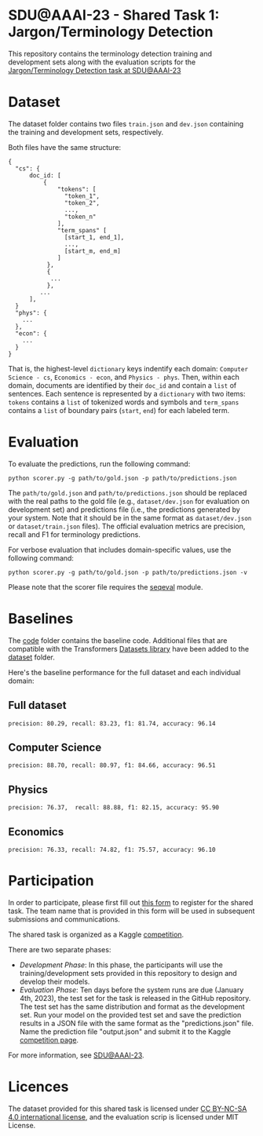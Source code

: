 # SDU@AAAI-23 - Shared Task 1: Jargon/Terminology Detection

This repository contains the terminology detection training and development sets along with the evaluation scripts for the [Jargon/Terminology Detection task at SDU@AAAI-23](https://sites.google.com/view/sdu-aaai23/shared-task)

# Dataset

The dataset folder contains two files `train.json` and `dev.json` containing the training and development sets, respectively.

Both files have the same structure:

```
{
  "cs": {
      doc_id: [
          {
              "tokens": [
                "token_1",
                "token_2",
                ...,
                "token_n"
              ],
              "term_spans" [
                [start_1, end_1],
                ...,
                [start_m, end_m]
              ]
           },
           {
            ...
           },
         ...
      ],
  }
  "phys": {
    ...
  },
  "econ": {
    ...
  }
}
```
That is, the highest-level `dictionary` keys indentify each domain: `Computer Science - cs`, `Economics - econ`, and `Physics - phys`. Then, within each domain, documents are identified by their `doc_id` and contain a `list` of sentences. Each sentence is represented by a `dictionary` with two items: `tokens` contains a `list` of tokenized words and symbols and `term_spans` contains a `list` of boundary pairs (`start`, `end`) for each labeled term.

# Evaluation

To evaluate the predictions, run the following command:

`python scorer.py -g path/to/gold.json -p path/to/predictions.json`

The `path/to/gold.json` and `path/to/predictions.json` should be replaced with the real paths to the gold file (e.g., `dataset/dev.json` for evaluation on development set) and predictions file (i.e., the predictions generated by your system. Note that it should be in the same format as `dataset/dev.json` or `dataset/train.json` files). The official evaluation metrics are precision, recall and F1 for terminology predictions. 

For verbose evaluation that includes domain-specific values, use the following command:

`python scorer.py -g path/to/gold.json -p path/to/predictions.json -v`

Please note that the scorer file requires the [seqeval](https://github.com/chakki-works/seqeval) module.

# Baselines

The [code](https://github.com/lguzmann/AAAI-23-SDU-shared-task-TD/tree/main/code) folder contains the baseline code. Additional files that are compatible with the Transformers [Datasets library](https://huggingface.co/docs/datasets/index) have been added to the [dataset](https://github.com/lguzmann/AAAI-23-SDU-shared-task-TD/tree/main/dataset) folder.

Here's the baseline performance for the full dataset and each individual domain:

## Full dataset
`precision: 80.29, recall: 83.23, f1: 81.74, accuracy: 96.14`

## Computer Science
`precision: 88.70, recall: 80.97, f1: 84.66, accuracy: 96.51`

## Physics
`precision: 76.37,  recall: 88.88, f1: 82.15, accuracy: 95.90`

## Economics
`precision: 76.33, recall: 74.82, f1: 75.57, accuracy: 96.10`

# Participation
In order to participate, please first fill out [this form](https://forms.gle/ks3snBYXgoTQr3iH7) to register for the shared task. The team name that is provided in this form will be used in subsequent submissions and communications. 

The shared task is organized as a Kaggle [competition](https://www.kaggle.com/competitions/jargon-detection).

There are two separate phases:
* _Development Phase_: In this phase, the participants will use the training/development sets provided in this repository to design and develop their models.
* _Evaluation Phase_: Ten days before the system runs are due (January 4th, 2023), the test set for the task is released in the GitHub repository. The test set has the same distribution and format as the development set. Run your model on the provided test set and save the prediction results in a JSON file with the same format as the "predictions.json" file. Name the prediction file "output.json" and submit it to the Kaggle [competition page](https://www.kaggle.com/competitions/jargon-detection).

For more information, see [SDU@AAAI-23](https://sites.google.com/view/sdu-aaai23).

# Licences
The dataset provided for this shared task is licensed under [CC BY-NC-SA 4.0 international license](https://creativecommons.org/licenses/by-nc-sa/4.0/legalcode), and the evaluation scrip is licensed under MIT License.
